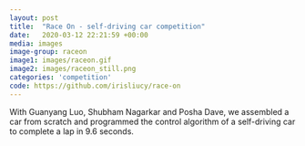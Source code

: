 ```yaml
---
layout: post
title:  "Race On - self-driving car competition"
date:   2020-03-12 22:21:59 +00:00
media: images
image-group: raceon
image1: images/raceon.gif
image2: images/raceon_still.png
categories: 'competition'
code: https://github.com/irisliucy/race-on
---
```


With Guanyang Luo, Shubham Nagarkar and Posha Dave, we assembled a car from scratch and programmed the control algorithm of a self-driving car to complete a lap in 9.6 seconds.